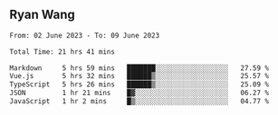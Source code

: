 ## Ryan Wang

<!--START_SECTION:waka-->

```txt
From: 02 June 2023 - To: 09 June 2023

Total Time: 21 hrs 41 mins

Markdown     5 hrs 59 mins   ███████░░░░░░░░░░░░░░░░░░   27.59 %
Vue.js       5 hrs 32 mins   ██████▒░░░░░░░░░░░░░░░░░░   25.57 %
TypeScript   5 hrs 26 mins   ██████▒░░░░░░░░░░░░░░░░░░   25.09 %
JSON         1 hr 21 mins    █▓░░░░░░░░░░░░░░░░░░░░░░░   06.27 %
JavaScript   1 hr 2 mins     █▒░░░░░░░░░░░░░░░░░░░░░░░   04.77 %
```

<!--END_SECTION:waka-->
